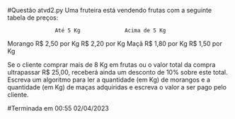 #Questão atvd2.py
Uma fruteira está vendendo frutas com a seguinte tabela de preços:

                   Até 5 Kg              Acima de 5 Kg 
Morango         R$ 2,50 por Kg          R$ 2,20 por Kg 
Maçã            R$ 1,80 por Kg          R$ 1,50 por Kg

Se o cliente comprar mais de 8 Kg em frutas ou o valor total da compra ultrapassar R$ 25,00,
receberá ainda um desconto de 10% sobre este total. Escreva um algoritmo para ler a quantidade (em Kg)
de morangos e a quantidade (em Kg) de maças adquiridas e escreva o valor a ser pago pelo cliente.

#Terminada em 00:55 02/04/2023